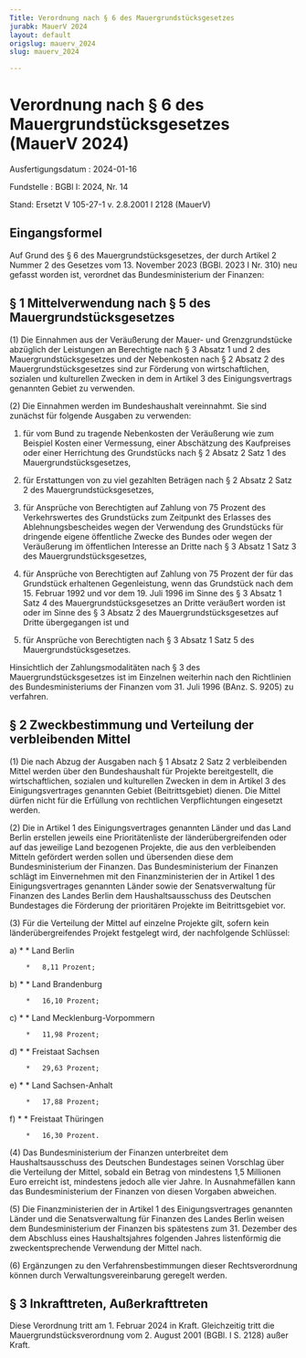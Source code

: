 ```yaml
---
Title: Verordnung nach § 6 des Mauergrundstücksgesetzes
jurabk: MauerV 2024
layout: default
origslug: mauerv_2024
slug: mauerv_2024

---
```


# Verordnung nach § 6 des Mauergrundstücksgesetzes (MauerV 2024)

Ausfertigungsdatum
:   2024-01-16

Fundstelle
:   BGBl I: 2024, Nr. 14

Stand: Ersetzt V 105-27-1 v. 2.8.2001 I 2128 (MauerV)

## Eingangsformel

Auf Grund des § 6 des Mauergrundstücksgesetzes, der durch Artikel 2
Nummer 2 des Gesetzes vom 13. November 2023 (BGBl. 2023 I Nr. 310) neu
gefasst worden ist, verordnet das Bundesministerium der Finanzen:


## § 1 Mittelverwendung nach § 5 des Mauergrundstücksgesetzes

(1) Die Einnahmen aus der Veräußerung der Mauer- und Grenzgrundstücke
abzüglich der Leistungen an Berechtigte nach § 3 Absatz 1 und 2 des
Mauergrundstücksgesetzes und der Nebenkosten nach § 2 Absatz 2 des
Mauergrundstücksgesetzes sind zur Förderung von wirtschaftlichen,
sozialen und kulturellen Zwecken in dem in Artikel 3 des
Einigungsvertrags genannten Gebiet zu verwenden.

(2) Die Einnahmen werden im Bundeshaushalt vereinnahmt. Sie sind
zunächst für folgende Ausgaben zu verwenden:

1.  für vom Bund zu tragende Nebenkosten der Veräußerung wie zum Beispiel
    Kosten einer Vermessung, einer Abschätzung des Kaufpreises oder einer
    Herrichtung des Grundstücks nach § 2 Absatz 2 Satz 1 des
    Mauergrundstücksgesetzes,


2.  für Erstattungen von zu viel gezahlten Beträgen nach § 2 Absatz 2 Satz
    2 des Mauergrundstücksgesetzes,


3.  für Ansprüche von Berechtigten auf Zahlung von 75 Prozent des
    Verkehrswertes des Grundstücks zum Zeitpunkt des Erlasses des
    Ablehnungsbescheides wegen der Verwendung des Grundstücks für
    dringende eigene öffentliche Zwecke des Bundes oder wegen der
    Veräußerung im öffentlichen Interesse an Dritte nach § 3 Absatz 1 Satz
    3 des Mauergrundstücksgesetzes,


4.  für Ansprüche von Berechtigten auf Zahlung von 75 Prozent der für das
    Grundstück erhaltenen Gegenleistung, wenn das Grundstück nach dem 15.
    Februar 1992 und vor dem 19. Juli 1996 im Sinne des § 3 Absatz 1 Satz
    4 des Mauergrundstücksgesetzes an Dritte veräußert worden ist oder im
    Sinne des § 3 Absatz 2 des Mauergrundstücksgesetzes auf Dritte
    übergegangen ist und


5.  für Ansprüche von Berechtigten nach § 3 Absatz 1 Satz 5 des
    Mauergrundstücksgesetzes.



Hinsichtlich der Zahlungsmodalitäten nach § 3 des
Mauergrundstücksgesetzes ist im Einzelnen weiterhin nach den
Richtlinien des Bundesministeriums der Finanzen vom 31. Juli 1996
(BAnz. S. 9205) zu verfahren.


## § 2 Zweckbestimmung und Verteilung der verbleibenden Mittel

(1) Die nach Abzug der Ausgaben nach § 1 Absatz 2 Satz 2 verbleibenden
Mittel werden über den Bundeshaushalt für Projekte bereitgestellt, die
wirtschaftlichen, sozialen und kulturellen Zwecken in dem in Artikel 3
des Einigungsvertrages genannten Gebiet (Beitrittsgebiet) dienen. Die
Mittel dürfen nicht für die Erfüllung von rechtlichen Verpflichtungen
eingesetzt werden.

(2) Die in Artikel 1 des Einigungsvertrages genannten Länder und das
Land Berlin erstellen jeweils eine Prioritätenliste der
länderübergreifenden oder auf das jeweilige Land bezogenen Projekte,
die aus den verbleibenden Mitteln gefördert werden sollen und
übersenden diese dem Bundesministerium der Finanzen. Das
Bundesministerium der Finanzen schlägt im Einvernehmen mit den
Finanzministerien der in Artikel 1 des Einigungsvertrages genannten
Länder sowie der Senatsverwaltung für Finanzen des Landes Berlin dem
Haushaltsausschuss des Deutschen Bundestages die Förderung der
prioritären Projekte im Beitrittsgebiet vor.

(3) Für die Verteilung der Mittel auf einzelne Projekte gilt, sofern
kein länderübergreifendes Projekt festgelegt wird, der nachfolgende
Schlüssel:

a)
    *        *   Land Berlin

        *   8,11 Prozent;





b)
    *        *   Land Brandenburg

        *   16,10 Prozent;





c)
    *        *   Land Mecklenburg-Vorpommern

        *   11,98 Prozent;





d)
    *        *   Freistaat Sachsen

        *   29,63 Prozent;





e)
    *        *   Land Sachsen-Anhalt

        *   17,88 Prozent;





f)
    *        *   Freistaat Thüringen

        *   16,30 Prozent.







(4) Das Bundesministerium der Finanzen unterbreitet dem
Haushaltsausschuss des Deutschen Bundestages seinen Vorschlag über die
Verteilung der Mittel, sobald ein Betrag von mindestens 1,5 Millionen
Euro erreicht ist, mindestens jedoch alle vier Jahre. In
Ausnahmefällen kann das Bundesministerium der Finanzen von diesen
Vorgaben abweichen.

(5) Die Finanzministerien der in Artikel 1 des Einigungsvertrages
genannten Länder und die Senatsverwaltung für Finanzen des Landes
Berlin weisen dem Bundesministerium der Finanzen bis spätestens zum
31\. Dezember des dem Abschluss eines Haushaltsjahres folgenden Jahres
listenförmig die zweckentsprechende Verwendung der Mittel nach.

(6) Ergänzungen zu den Verfahrensbestimmungen dieser Rechtsverordnung
können durch Verwaltungsvereinbarung geregelt werden.


## § 3 Inkrafttreten, Außerkrafttreten

Diese Verordnung tritt am 1. Februar 2024 in Kraft. Gleichzeitig tritt
die Mauergrundstücksverordnung vom 2. August 2001 (BGBl. I S. 2128)
außer Kraft.

